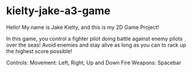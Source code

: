 # kielty-jake-a3-game
Hello! My name is Jake Kielty, and this is my 2D Game Project!

In this game, you control a fighter pilot doing battle against enemy pilots over the seas!
Avoid enemies and stay alive as long as you can to rack up the highest score possible! 

Controls:
Movement: Left, Right, Up and Down
Fire Weapons: Spacebar
